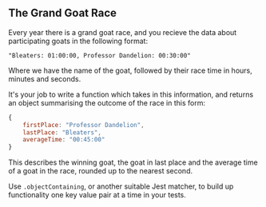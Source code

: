 
## The Grand Goat Race

Every year there is a grand goat race, and you recieve the data about participating goats in the following format:

`"Bleaters: 01:00:00, Professor Dandelion: 00:30:00"`

Where we have the name of the goat, followed by their race time in hours, minutes and seconds.

It's your job to write a function which takes in this information, and returns an object summarising the outcome of the race in this form:

```js
{
    firstPlace: "Professor Dandelion",
    lastPlace: "Bleaters",
    averageTime: "00:45:00"
}
```

This describes the winning goat, the goat in last place and the average time of a goat in the race, rounded up to the nearest second. 

Use `.objectContaining`, or another suitable Jest matcher, to build up functionality one key value pair at a time in your tests.



